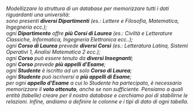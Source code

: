 *Modellizzare la struttura di un database per memorizzare tutti i dati riguardanti una università:  
sono presenti **diversi Dipartimenti** (es.: Lettere e Filosofia, Matematica, Ingegneria ecc.);  
ogni **Dipartimento** offre **più Corsi di Laurea** (es.: Civiltà e Letterature Classiche, Informatica, Ingegneria Elettronica ecc..);  
ogni **Corso di Laurea** prevede **diversi Corsi** (es.: Letteratura Latina, Sistemi Operativi 1, Analisi Matematica 2 ecc.);  
ogni **Corso** può essere tenuto da **diversi Insegnanti**;  
ogni **Corso** prevede **più appelli d'Esame**;  
ogni **Studente** è iscritto ad un solo **Corso di Laurea**;  
ogni **Studente** può iscriversi a **più appelli di Esame**;  
per ogni **appello d'Esame** a cui lo Studente ha partecipato, è necessario memorizzare il **voto ottenuto**, anche se non sufficiente. Pensiamo a quali entità (tabelle) creare per il nostro database e cerchiamo poi di stabilirne le relazioni. Infine, andiamo a definire le colonne e i tipi di dato di ogni tabella.*